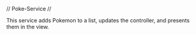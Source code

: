 // Poke-Service //

This service adds Pokemon to a list, updates the controller, and presents them in the view.